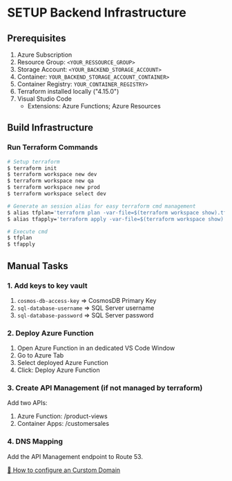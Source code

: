 # SETUP Backend Infrastructure

## Prerequisites

1. Azure Subscription
2. Resource Group: `<YOUR_RESSOURCE_GROUP>`
3. Storage Account: `<YOUR_BACKEND_STORAGE_ACCOUNT>`
4. Container: `YOUR_BACKEND_STORAGE_ACCOUNT_CONTAINER>`
5. Container Registry: `YOUR_CONTAINER_REGISTRY>`
6. Terraform installed locally ("4.15.0")
7. Visual Studio Code
    - Extensions: Azure Functions; Azure Resources

## Build Infrastructure

### Run Terraform Commands

```sh
# Setup terraform
$ terraform init
$ terraform workspace new dev
$ terraform workspace new qa
$ terraform workspace new prod
$ terraform workspace select dev

# Generate an session alias for easy terraform cmd management
$ alias tfplan='terraform plan -var-file=$(terraform workspace show).tfvars -var="db_sa_username=<YOUR_DB_USERNAME>" -var="db_sa_password=<YOUR_DB_PASSWORD>!"'
$ alias tfapply='terraform apply -var-file=$(terraform workspace show).tfvars -var="db_sa_username=adminuser" -var="db_sa_password=adminpw1!" -auto-approve'

# Execute cmd
$ tfplan
$ tfapply
```

## Manual Tasks

### 1. Add keys to key vault

1. `cosmos-db-access-key` => CosmosDB Primary Key
2. `sql-database-username` => SQL Server username
3. `sql-database-password` => SQL Server password

### 2. Deploy Azure Function

1. Open Azure Function in an dedicated VS Code Window
2. Go to Azure Tab
3. Select deployed Azure Function
4. Click: Deploy Azure Function

### 3. Create API Management (if not managed by terraform)

Add two APIs:
1. Azure Function: /product-views
2. Container Apps: /customersales

### 4. DNS Mapping

Add the API Management endpoint to Route 53.

[🔗 How to configure an Curstom Domain](https://learn.microsoft.com/en-us/azure/app-service/manage-custom-dns-migrate-domain#1-get-a-domain-verification-id)

